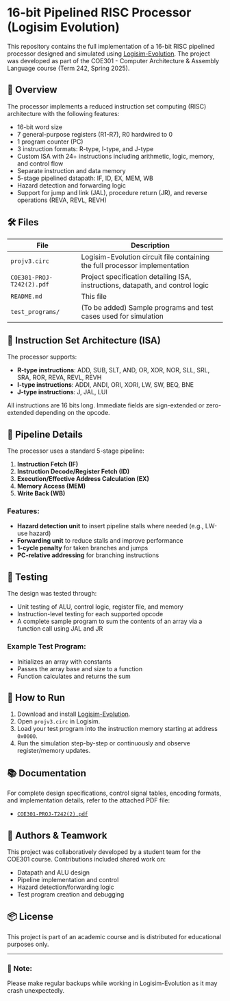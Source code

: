 # 16-bit Pipelined RISC Processor (Logisim Evolution)

This repository contains the full implementation of a 16-bit RISC pipelined processor designed and simulated using [Logisim-Evolution](https://github.com/logisim-evolution/logisim-evolution). The project was developed as part of the COE301 - Computer Architecture & Assembly Language course (Term 242, Spring 2025).

## 🧠 Overview

The processor implements a reduced instruction set computing (RISC) architecture with the following features:
- 16-bit word size
- 7 general-purpose registers (R1-R7), R0 hardwired to 0
- 1 program counter (PC)
- 3 instruction formats: R-type, I-type, and J-type
- Custom ISA with 24+ instructions including arithmetic, logic, memory, and control flow
- Separate instruction and data memory
- 5-stage pipelined datapath: IF, ID, EX, MEM, WB
- Hazard detection and forwarding logic
- Support for jump and link (JAL), procedure return (JR), and reverse operations (REVA, REVL, REVH)

## 🛠️ Files

| File | Description |
|------|-------------|
| `projv3.circ` | Logisim-Evolution circuit file containing the full processor implementation |
| `COE301-PROJ-T242(2).pdf` | Project specification detailing ISA, instructions, datapath, and control logic |
| `README.md` | This file |
| `test_programs/` | (To be added) Sample programs and test cases used for simulation |

## 🧱 Instruction Set Architecture (ISA)

The processor supports:
- **R-type instructions**: ADD, SUB, SLT, AND, OR, XOR, NOR, SLL, SRL, SRA, ROR, REVA, REVL, REVH
- **I-type instructions**: ADDI, ANDI, ORI, XORI, LW, SW, BEQ, BNE
- **J-type instructions**: J, JAL, LUI

All instructions are 16 bits long. Immediate fields are sign-extended or zero-extended depending on the opcode.

## 🔁 Pipeline Details

The processor uses a standard 5-stage pipeline:
1. **Instruction Fetch (IF)**
2. **Instruction Decode/Register Fetch (ID)**
3. **Execution/Effective Address Calculation (EX)**
4. **Memory Access (MEM)**
5. **Write Back (WB)**

### Features:
- **Hazard detection unit** to insert pipeline stalls where needed (e.g., LW-use hazard)
- **Forwarding unit** to reduce stalls and improve performance
- **1-cycle penalty** for taken branches and jumps
- **PC-relative addressing** for branching instructions

## 🧪 Testing

The design was tested through:
- Unit testing of ALU, control logic, register file, and memory
- Instruction-level testing for each supported opcode
- A complete sample program to sum the contents of an array via a function call using JAL and JR

### Example Test Program:
- Initializes an array with constants
- Passes the array base and size to a function
- Function calculates and returns the sum

## 🚀 How to Run

1. Download and install [Logisim-Evolution](https://github.com/logisim-evolution/logisim-evolution/releases).
2. Open `projv3.circ` in Logisim.
3. Load your test program into the instruction memory starting at address `0x0000`.
4. Run the simulation step-by-step or continuously and observe register/memory updates.

## 📚 Documentation

For complete design specifications, control signal tables, encoding formats, and implementation details, refer to the attached PDF file:
- [`COE301-PROJ-T242(2).pdf`](./COE301-PROJ-T242(2).pdf)

## 👥 Authors & Teamwork

This project was collaboratively developed by a student team for the COE301 course. Contributions included shared work on:
- Datapath and ALU design
- Pipeline implementation and control
- Hazard detection/forwarding logic
- Test program creation and debugging

## 📦 License

This project is part of an academic course and is distributed for educational purposes only.

---

### 📝 Note:
Please make regular backups while working in Logisim-Evolution as it may crash unexpectedly.

